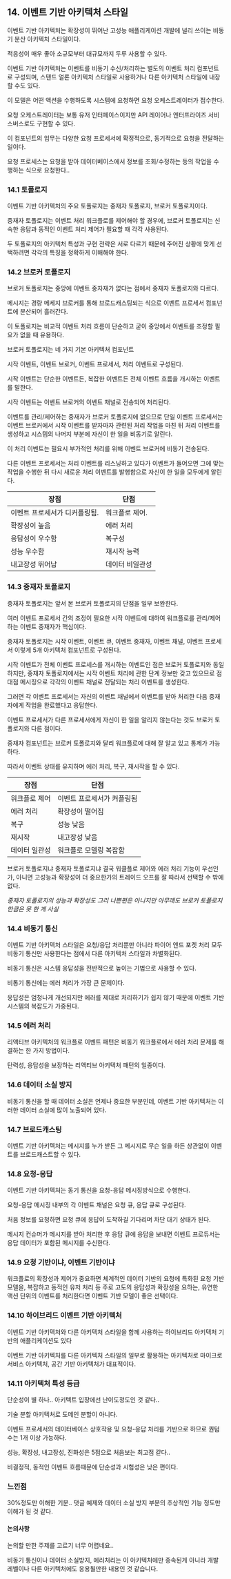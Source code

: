 ## 14. 이벤트 기반 아키텍처 스타일

이벤트 기반 아키텍처는 확장성이 뛰어난 고성능 애플리케이션 개발에 널리 쓰이는 비동기 분산 아키텍처 스타일이다.

적응성이 매우 좋아 소규모부터 대규모까지 두루 사용할 수 있다.

이벤트 기반 아키텍처는 이벤트를 비동기 수신/처리하는 별도의 이벤트 처리 컴포넌트로 구성되며, 스탠드 얼론 아키텍처 스타일로 사용하거나 다른 아키텍처 스타일에 내장할 수도 있다.

이 모델은 어떤 액션을 수행하도록 시스템에 요청하면 요청 오케스트레이터가 접수한다.

요청 오케스트레이터는 보통 유저 인터페이스이지만 API 레이어나 엔터프라이즈 서비스버스로도 구현할 수 있다.

이 컴포넌트의 임무는 다양한 요청 프로세서에 확정적으로, 동기적으로 요청을 전달하는 일이다.

요청 프로세스는 요청을 받아 데이터베이스에서 정보를 조회/수정하는 등의 작업을 수행하는 식으로 요청한다..

### 14.1 토폴로지

이벤트 기반 아키텍처의 주요 토폴로지는 중재자 토폴로지, 브로커 토폴로지이다.

중재자 토폴로지는 이벤트 처리 워크플로를 제어해야 할 경우에, 브로커 토폴로지는 신속한 응답과 동적인 이벤트 처리 제어가 필요할 때 각각 사용된다.

두 토폴로지의 아키텍처 특성과 구현 전략은 서로 다르기 때문에 주어진 상황에 맞게 선택하려면 각각의 특징을 정확하게 이해해야 한다.

### 14.2 브로커 토폴로지

브로커 토폴로지는 중앙에 이벤트 중자재가 없다는 점에서 중재자 토폴로지와 다르다.

메시지는 경량 메세지 브로커를 통해 브로드캐스팅되는 식으로 이벤트 프로세서 컴포넌트에 분산되어 흘러간다.

이 토폴로지는 비교적 이벤트 처리 흐름이 단순하고 굳이 중앙에서 이벤트를 조정할 필요가 없을 때 유용하다.

브로커 토폴로지는 네 가지 기본 아키텍처 컴포넌트

시작 이벤트, 이벤트 브로커, 이벤트 프로세서, 처리 이벤트로 구성된다.

시작 이벤트는 단순한 이벤트든, 복잡한 이벤트든 전체 이벤트 흐름을 개시하는 이벤트를 말한다.

시작 이벤트는 이벤트 브로커의 이벤트 채널로 전송되어 처리된다.

이벤트를 관리/제어하는 중재자가 브로커 토폴로지에 없으므로 단일 이벤트 프로세서는 이벤트 브로커에서 시작 이벤트를 받자마자 관련된 처리 작업을 마친 뒤 처리 이벤트를 생성하고 시스템의 나머지 부분에 자신이 한 일을 비동기로 알린다.

이 처리 이벤트는 필요시 부가적인 처리를 위해 이벤트 브로커에 비동기 전송된다.

다른 이벤트 프로세서는 처리 이벤트를 리스닝하고 있다가 이벤트가 들어오면 그에 맞는 작업을 수행한 뒤 다시 새로운 처리 이벤트를 발행함으로 자신이 한 일을 모두에게 알린다.

| 장점 | 단점 |
| --- | --- |
| 이벤트 프로세서가 디커플링됨. | 워크플로 제어. |
| 확장성이 높음 | 에러 처리 |
| 응답성이 우수함 | 복구성 |
| 성능 우수함 | 재시작 능력 |
| 내고장성 뛰어남 | 데이터 비일관성 |

### 14.3 중재자 토폴로지

중재자 토폴로지는 앞서 본 브로커 토폴로지의 단점을 일부 보완한다.

여러 이벤트 프로세서 간의 조정이 필요한 시작 이벤트에 대하여 워크플로를 관리/제어하는 이벤트 중재자가 핵심이다.

중재자 토폴로지는 시작 이벤트, 이벤트 큐, 이벤트 중재자, 이벤트 채널, 이벤트 프로세서 이렇게 5개 아키텍처 컴포넌트로 구성된다.

시작 이벤트가 전체 이벤트 프로세스를 개시하는 이벤트인 점은 브로커 토폴로지와 동일하지만, 중재자 토폴로지에서는 시작 이벤트 처리에 관한 단계 정보만 갖고 있으므로 점대점 메시징으로 각각의 이벤트 채널로 전달되는 처리 이벤트를 생성한다.

그러면 각 이벤트 프로세서는 자신의 이벤트 채널에서 이벤트를 받아 처리한 다음 중재자에게 작업을 완료했다고 응답한다.

이벤트 프로세서가 다른 프로세서에게 자신이 한 일을 알리지 않는다는 것도 브로커 토폴로지와 다른 점이다.

중재자 컴포넌트는 브로커 토폴로지와 달리 워크플로에 대해 잘 알고 있고 통제가 가능하다.

따라서 이벤트 상태를 유지하며 에러 처리, 복구, 재시작을 할 수 있다.

| 장점 | 단점 |
| --- | --- |
| 워크플로 제어 | 이벤트 프로세서가 커플링됨 |
| 에러 처리 | 확장성이 떨어짐 |
| 복구 | 성능 낮음 |
| 재시작 | 내고장성 낮음 |
| 데이터 일관성 | 워크플로 모델링 복잡함 |

브로커 토폴로지냐 중재자 토폴로지냐 결국 워클플로 제어와 에러 처리 기능이 우선인가, 아니면 고성능과 확장성이 더 중요한가의 트레이드 오프를 잘 따라서 선택할 수 밖에 없다.

*중재자 토폴로지의 성능과 확장성도 그리 나쁜편은 아니지만 아무래도 브로커 토폴로지만큼은 못 한 게 사실*

### 14.4 비동기 통신

이벤트 기반 아키텍처 스타일은 요청/응답 처리뿐만 아니라 파이어 앤드 포켓 처리 모두 비동기 통신만 사용한다는 점에서 다른 아키텍처 스타일과 차별화된다.

비동기 통신은 시스템 응답성을 전반적으로 높이는 기법으로 사용할 수 있다.

비통기 통신에는 에러 처리가 가장 큰 문제이다.

응답성은 엄청나게 개선되지만 에러를 제대로 처리하기가 쉽지 않기 때문에 이벤트 기반 시스템의 복잡도가 가중된다.

### 14.5 에러 처리

리액티브 아키텍처의 워크플로 이벤트 패턴은 비동기 워크플로에서 에러 처리 문제를 해결하는 한 가지 방법이다.

탄력성, 응답성을 보장하는 리액티브 아키텍처 패턴의 일종이다.

### 14.6 데이터 소실 방지

비동기 통신을 할 때 데이터 소실은 언제나 중요한 부분인데, 이벤트 기반 아키텍처는 이러한 데이터 소실에 많이 노출되어 있다.

### 14.7 브로드캐스팅

이벤트 기반 아키텍처는 메시지를 누가 받든 그 메시지로 무슨 일을 하든 상관없이 이벤트를 브로드캐스트할 수 있다.

### 14.8 요청-응답

이벤트 기반 아키텍처는 동기 통신을 요청-응답 메시징방식으로 수행한다.

요청-응답 메시징 내부의 각 이벤트 채널은 요청 큐, 응답 큐로 구성된다.

처음 정보를 요청하면 요청 큐에 응답이 도착하길 기다리며 차단 대기 상태가 된다.

메시지 컨슈머가 메시지를 받아 처리한 후 응답 큐에 응답을 보내면 이벤트 프로듀서는 응답 데이터가 포함된 메시지를 수신한다.

### 14.9 요청 기반이냐, 이벤트 기반이냐

워크플로의 확장성과 제어가 중요하면 체계적인 데이터 기반의 요청에 특화된 요청 기반 모델을, 복잡하고 동적인 유저 처리 등 주로 고도의 응답성과 확장성을 요하는, 유연한 액션 단위의 이벤트를 처리한다면 이벤트 기반 모델이 좋은 선택이다.

### 14.10 하이브리드 이벤트 기반 아키텍처

이벤트 기반 아키텍처와 다른 아키텍처 스타일을 함께 사용하는 하이브리드 아키텍처 기반의 애플리케이션도 있다

이벤트 기반 아키텍처를 다른 아키텍처 스타일의 일부로 활용하는 아키텍처로 마이크로서비스 아키텍처, 공간 기반 아키텍처가 대표적이다.

### 14.11 아키텍처 특성 등급

단순성이 별 하나.. 아키텍트 입장에선 난이도정도인 것 같다..

기술 분할 아키텍처로 도메인 분할이 아니다.

이벤트 프로세서의 데이터베이스 상호작용 및 요청-응답 처리를 기반으로 하므로 퀀텀 수는 1개 이상 가능하다.

성능, 확장성, 내고장성, 진화성은 5점으로 처음보는 최고점 같다..

비결정적, 동적인 이벤트 흐름때문에 단순성과 시험성은 낮은 편이다.

### 느낀점

30%정도만 이해한 기분.. 댓글 예제와 데이터 소실 방지 부분의 추상적인 기능 정도만 이해가 된 것 같다.

#### 논의사항

논의할 만한 주제를 고르기 너무 어렵네요..

비동기 통신이나 데이터 소실방지, 에러처리는 이 아키텍처에만 종속된게 아니라 개발 레벨이나 다른 아키텍처에도 응용될만한 내용인 것 같습니다.
